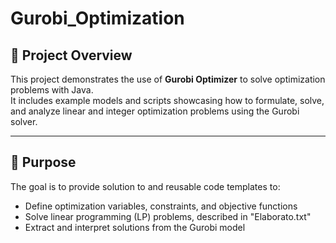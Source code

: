 # Gurobi_Optimization

## 📌 Project Overview

This project demonstrates the use of **Gurobi Optimizer** to solve optimization problems with Java.  
It includes example models and scripts showcasing how to formulate, solve, and analyze linear and integer optimization problems using the Gurobi solver.

---

## 🎯 Purpose

The goal is to provide solution to  and reusable code templates to:

- Define optimization variables, constraints, and objective functions  
- Solve linear programming (LP) problems, described in "Elaborato.txt"
- Extract and interpret solutions from the Gurobi model  
